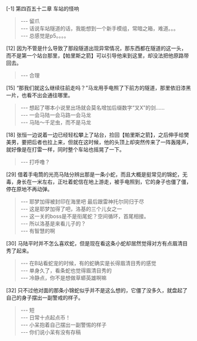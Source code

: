 
[-1] 第四百五十二章 车站的怪响
>--- 留爪<br>
>--- 话说车站隧道的话，我能想到一个新手模组，常暗之箱，难道。。。<br>
>--- 总感觉是p5。。。。<br>

[12] 因为不管是什么导致了那段隧道出现异常情况，那东西都在隧道的这一头，而不是第一个站台那里，【帕里斯之箭】可以引导他来到这里，却没法把他原路带回去。
>--- 合理<br>

[15] “那我们就这么继续往前走吗？”马龙用手电照了下前方的隧道，那里依旧漆黑一片，也看不出会通往哪里。
>--- 想起了哪本小说里出场就会莫名增加后缀数字“叉X”的剑……<br>
>--- 一会马陆一会马路一会马龙<br>
>--- 马陆～千足虫，而不是马龙<br>

[18] 张恒一边说着一边已经轻松攀上了站台，捡回【帕里斯之箭】，之后伸手给樊美男，要把后者也拉上来，但就在这时候，他的头顶上却突然传来了一阵轰隆声，就好像是在打雷一样，同时整个车站也摇晃了一下。
>--- 打呼噜？<br>

[29] 借着手电筒的光亮马陆分辨出那是一条小蛇，而且大概是挺常见的锦蛇，无毒，身长在一米左右，正吐着蛇信在地上游走，被手电照到，它的身子也僵了僵，停在原地不再动弹。
>--- 耶梦加得被封印在海里吧
最后跟雷神托尔同归于尽<br>
>--- 这是耶梦加得了吧，洛基的三个儿女之一<br>
>--- 这一关的boss是不是衔尾蛇？空间循环，首尾相接。<br>
>--- 所以洛基是来看儿子的？<br>
>--- 有智慧的啊<br>

[30] 马陆平时并不怎么喜欢蛇，但是现在看这条小蛇却居然觉得对方有点眉清目秀了起来。
>--- 在B站看蛇宠的时候，有的蛇确实是长得眉清目秀的感觉<br>
>--- 单身久了，看条蛇也觉得眉清目秀的<br>
>--- 冷静点，你不是想做草蟒英雄啊嘛<br>

[32] 只不过他对面的那条小锦蛇似乎并不是这么想的，它僵了没多久，就盘起了自己的身子摆出一副警戒的样子。
>--- 短<br>
>--- 日常十点起点币！<br>
>--- 小呆抱着自己摆出一副警惕的样子<br>
>--- 你们说小呆有没有存稿<br>
